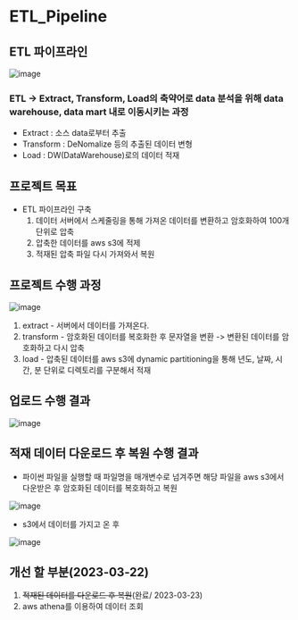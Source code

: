 # ETL_Pipeline
## ETL 파이프라인
![image](https://user-images.githubusercontent.com/48642518/225624054-e1af5b6f-00ec-4336-81e5-ff13eeb811fa.png)

### ETL -> Extract, Transform, Load의 축약어로 data 분석을 위해 data warehouse, data mart 내로 이동시키는 과정
* Extract : 소스 data로부터 추출
* Transform : DeNomalize 등의 추출된 데이터 변형
* Load : DW(DataWarehouse)로의 데이터 적재

## 프로젝트 목표
* ETL 파이프라인 구축
  1. 데이터 서버에서 스케줄링을 통해 가져온 데이터를 변환하고 암호화하여 100개 단위로 압축
  2. 압축한 데이터를 aws s3에 적제
  3. 적재된 압축 파일 다시 가져와서 복원

## 프로젝트 수행 과정
![image](https://user-images.githubusercontent.com/48642518/227080428-bab1cbb6-b697-4bb7-bac9-e1535263eb15.png)
1. extract - 서버에서 데이터를 가져온다.
2. transform - 암호화된 데이터를 복호화한 후 문자열을 변환 -> 변환된 데이터를 암호화하고 다시 압축
3. load - 압축된 데이터를 aws s3에 dynamic partitioning을 통해 년도, 날짜, 시간, 분 단위로 디렉토리를 구분해서 적재


## 업로드 수행 결과
![image](https://user-images.githubusercontent.com/48642518/227080143-44aa5158-9459-4823-86d8-cc44bab9d51b.png)

## 적재 데이터 다운로드 후 복원 수행 결과
* 파이썬 파일을 실행할 때 파일명을 매개변수로 넘겨주면 해당 파일을 aws s3에서 다운받은 후 암호화된 데이터를 복호화하고 복원

![image](https://user-images.githubusercontent.com/48642518/227154897-a1b5420c-a11c-4e25-a5dc-5a38a3a4aab7.png)

* s3에서 데이터를 가지고 온 후

![image](https://user-images.githubusercontent.com/48642518/227154738-6d280136-8c6c-40a9-8eb6-a9259e8a1a25.png)

## 개선 할 부분(2023-03-22)
1. ~~적재된 데이터를 다운로드 후 복원~~(완료/ 2023-03-23)
2. aws athena를 이용하여 데이터 조회
